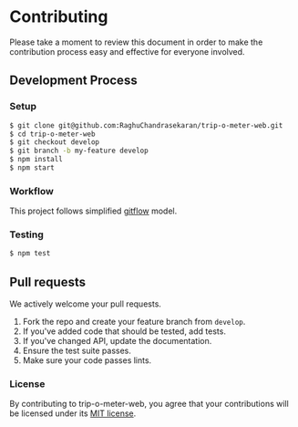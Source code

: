 # Contributing

Please take a moment to review this document in order to make the contribution
process easy and effective for everyone involved.

<a name="development"></a>
## Development Process

### Setup

```sh
$ git clone git@github.com:RaghuChandrasekaran/trip-o-meter-web.git
$ cd trip-o-meter-web
$ git checkout develop
$ git branch -b my-feature develop
$ npm install
$ npm start
```

### Workflow

This project follows simplified [gitflow](http://skoch.github.io/Git-Workflow/without-gitflow.html) model.

### Testing

```sh
$ npm test
```

<a name="pull-requests"></a>
## Pull requests

We actively welcome your pull requests.

1. Fork the repo and create your feature branch from `develop`.
2. If you've added code that should be tested, add tests.
3. If you've changed API, update the documentation.
4. Ensure the test suite passes.
5. Make sure your code passes lints.

### License

By contributing to trip-o-meter-web, you agree that your contributions will be licensed
under its [MIT license](https://github.com/RaghuChandrasekaran/trip-o-meter-web/blob/master/LICENSE).
